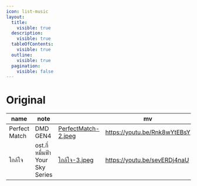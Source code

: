 ```yaml
---
icon: list-music
layout:
  title:
    visible: true
  description:
    visible: true
  tableOfContents:
    visible: true
  outline:
    visible: true
  pagination:
    visible: false
---
```


# Original

<table data-column-title-hidden data-view="cards">
  <thead>
    <tr>
      <th>name</th>
      <th>note</th>
      <th data-hidden data-card-cover data-type="files"></th>
      <th data-hidden data-type="content-ref">mv</th>
      <th data-hidden data-type="content-ref">streaming</th>
    </tr>
  </thead>
  
  <tbody>
    <tr>
      <td>Perfect Match</td>
      <td>DMD GEN4</td>
      <td><a href="../.gitbook/assets/PerfectMatch-2.jpeg">PerfectMatch-2.jpeg</a></td>
      <td><a href="https://youtu.be/Rnk8wYtEBsY">https://youtu.be/Rnk8wYtEBsY</a></td>
      <td><a href="https://lnkfi.re/PerfectMatchDmdGen4">https://lnkfi.re/PerfectMatchDmdGen4</a></td>
    </tr>
    <tr>
      <td>ใกล้ใจ</td>
      <td>ost.กี่หมื่นฟ้า Your Sky Series</td>
      <td><a href="../.gitbook/assets/ใกล้ใจ-3.jpeg">ใกล้ใจ-3.jpeg</a></td>
      <td><a href="https://youtu.be/sevERDj4naU">https://youtu.be/sevERDj4naU</a></td>
      <td><a href="https://lnkfi.re/GlaiJai">https://lnkfi.re/GlaiJai</a></td>
    </tr>
  </tbody>
</table>

